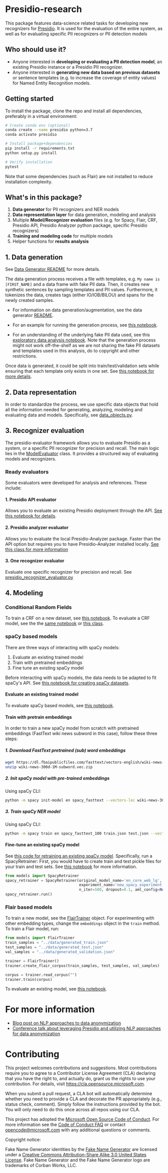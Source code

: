 # Presidio-research
This package features data-science related tasks for developing new recognizers for [Presidio](https://github.com/microsoft/presidio). 
It is used for the evaluation of the entire system, as well as for evaluating specific PII recognizers or PII detection models

## Who should use it?
- Anyone interested in **developing or evaluating a PII detection model**, an existing Presidio instance or a Presidio PII recognizer.
- Anyone interested in **generating new data based on previous datasets** or sentence templates (e.g. to increase the coverage of entity values) for Named Entity Recognition models.

## Getting started
To install the package, clone the repo and install all dependencies, preferably in a virtual environment:

``` sh
# Create conda env (optional)
conda create --name presidio python=3.7
conda activate presidio

# Install package+dependencies
pip install -r requirements.txt
python setup.py install

# Verify installation
pytest
```
Note that some dependencies (such as Flair) are not installed to reduce installation complexity.


## What's in this package?

1. **Data generator** for PII recognizers and NER models
2. **Data representation layer** for data generation, modeling and analysis
3. Multiple **Model/Recognizer evaluation** files (e.g. for Spacy, Flair, CRF, Presidio API, Presidio Analyzer python package, specific Presidio recognizers)
4. **Training and modeling code** for multiple models
4. Helper functions for **results analysis**



## 1. Data generation
See [Data Generator README](/presidio_evaluator/data_generator/README.md) for more details.

The data generation process receives a file with templates, e.g. `My name is [FIRST_NAME]` and a data frame with fake PII data. 
Then, it creates new synthetic sentences by sampling templates and PII values. Furthermore, it tokenizes the data, creates tags (either IO/IOB/BILOU) and spans for the newly created samples.

- For information on data generation/augmentation, see the data generator [README](presidio_evaluator/data_generator/README.md).

- For an example for running the generation process, see [this notebook](notebooks/Generate%20data.ipynb). 

- For an understanding of the underlying fake PII data used, see this [exploratory data analysis notebook](notebooks/PII%20EDA.ipynb).
Note that the generation process might not work off-the-shelf as we are not sharing the fake PII datasets and templates used in this analysis, do to copyright and other restrictions.

Once data is generated, it could be split into train/test/validation sets while ensuring that each template only exists in one set. See [this notebook for more details](notebooks/Split%20by%20pattern%20%23.ipynb).

## 2. Data representation

In order to standardize the process, we use specific data objects that hold all the information needed for generating, analyzing, modeling and evaluating data and models. Specifically, see [data_objects.py](presidio_evaluator/data_objects.py).

## 3. Recognizer evaluation
The presidio-evaluator framework allows you to evaluate Presidio as a system, or a specific PII recognizer for precision and recall.
The main logic lies in the [ModelEvaluator](presidio_evaluator/model_evaluator.py) class. It provides a structured way of evaluating models and recognizers.


### Ready evaluators
Some evaluators were developed for analysis and references. These include:

#### 1. Presidio API evaluator

Allows you to evaluate an existing Presidio deployment through the API. [See this notebook for details](notebooks/Evaluate%20Presidio-API.ipynb).

#### 2. Presidio analyzer evaluator
Allows you to evaluate the local Presidio-Analyzer package. Faster than the API option but requires you to have Presidio-Analyzer installed locally. [See this class for more information](presidio_evaluator/presidio_analyzer.py)

#### 3. One recognizer evaluator
Evaluate one specific recognizer for precision and recall. See [presidio_recognizer_evaluator.py](presidio_evaluator/presidio_recognizer_evaluator.py)


## 4. Modeling

### Conditional Random Fields
To train a CRF on a new dataset, see [this notebook](notebooks/models/CRF.ipynb).
To evaluate a CRF model, see the the [same notebook](notebooks/models/CRF.ipynb) or [this class](presidio_evaluator/crf_evaluator.py).

### spaCy based models
There are three ways of interacting with spaCy models: 
1. Evaluate an existing trained model
2. Train with pretrained embeddings
3. Fine tune an existing spaCy model

Before interacting with spaCy models, the data needs to be adapted to fit spaCy's API. 
See [this notebook for creating spaCy datasets](notebooks/models/Create%20datasets%20for%20Spacy%20training.ipynb).

#### Evaluate an existing trained model
To evaluate spaCy based models, see [this notebook](notebooks/models/Evaluate%20spacy%20models.ipynb).

#### Train with pretrain embeddings
In order to train a new spaCy model from scratch with pretrained embeddings (FastText wiki news subword in this case), follow these three steps:

##### 1. Download FastText pretrained (sub) word embeddings
``` sh
wget https://dl.fbaipublicfiles.com/fasttext/vectors-english/wiki-news-300d-1M-subword.vec.zip
unzip wiki-news-300d-1M-subword.vec.zip
```

##### 2. Init spaCy model with pre-trained embeddings
Using spaCy CLI:
``` sh
python -m spacy init-model en spacy_fasttext --vectors-loc wiki-news-300d-1M-subword.vec
```

##### 3. Train spaCy NER model
Using spaCy CLI:
``` sh
python -m spacy train en spacy_fasttext_100 train.json test.json --vectors spacy_fasttext --pipeline ner -n 100
```

#### Fine-tune an existing spaCy model
See [this code for retraining an existing spaCy model](models/spacy_retrain.py). Specifically, run a SpacyRetrainer:
First, you would have to create train and test pickle files for your train and test sets. See [this notebook](notebooks/models/Create%20datasets%20for%20Spacy%20training.ipynb) for more information.

```python
from models import SpacyRetrainer
spacy_retrainer = SpacyRetrainer(original_model_name='en_core_web_lg',
                                 experiment_name='new_spacy_experiment',
                                 n_iter=500, dropout=0.1, aml_config=None)
spacy_retrainer.run()
```

### Flair based models
To train a new model, see the [FlairTrainer](https://github.com/microsoft/presidio-research/blob/master/models/flair_train.py) object. 
For experimenting with other embedding types, change the `embeddings` object in the `train` method.
To train a Flair model, run:

```python
from models import FlairTrainer
train_samples = "../data/generated_train.json"
test_samples = "../data/generated_test.json"
val_samples = "../data/generated_validation.json"

trainer = FlairTrainer()
trainer.create_flair_corpus(train_samples, test_samples, val_samples)

corpus = trainer.read_corpus("")
trainer.train(corpus)
```

To evaluate an existing model, see [this notebook](notebooks/models/Evaluate%20flair%20models.ipynb).

# For more information
- [Blog post on NLP approaches to data anonymization](https://towardsdatascience.com/nlp-approaches-to-data-anonymization-1fb5bde6b929)
- [Conference talk about leveraging Presidio and utilizing NLP approaches for data anonymization](https://youtu.be/Tl773LANRwY)

# Contributing

This project welcomes contributions and suggestions.  Most contributions require you to agree to a
Contributor License Agreement (CLA) declaring that you have the right to, and actually do, grant us
the rights to use your contribution. For details, visit https://cla.opensource.microsoft.com.

When you submit a pull request, a CLA bot will automatically determine whether you need to provide
a CLA and decorate the PR appropriately (e.g., status check, comment). Simply follow the instructions
provided by the bot. You will only need to do this once across all repos using our CLA.

This project has adopted the [Microsoft Open Source Code of Conduct](https://opensource.microsoft.com/codeofconduct/).
For more information see the [Code of Conduct FAQ](https://opensource.microsoft.com/codeofconduct/faq/) or
contact [opencode@microsoft.com](mailto:opencode@microsoft.com) with any additional questions or comments.

Copyright notice:

Fake Name Generator identities by the [Fake Name Generator](https://www.fakenamegenerator.com/)
are licensed under a [Creative Commons Attribution-Share Alike 3.0 United States License](http://creativecommons.org/licenses/by-sa/3.0/us/). Fake Name Generator and the Fake Name Generator logo are trademarks of Corban Works, LLC.
